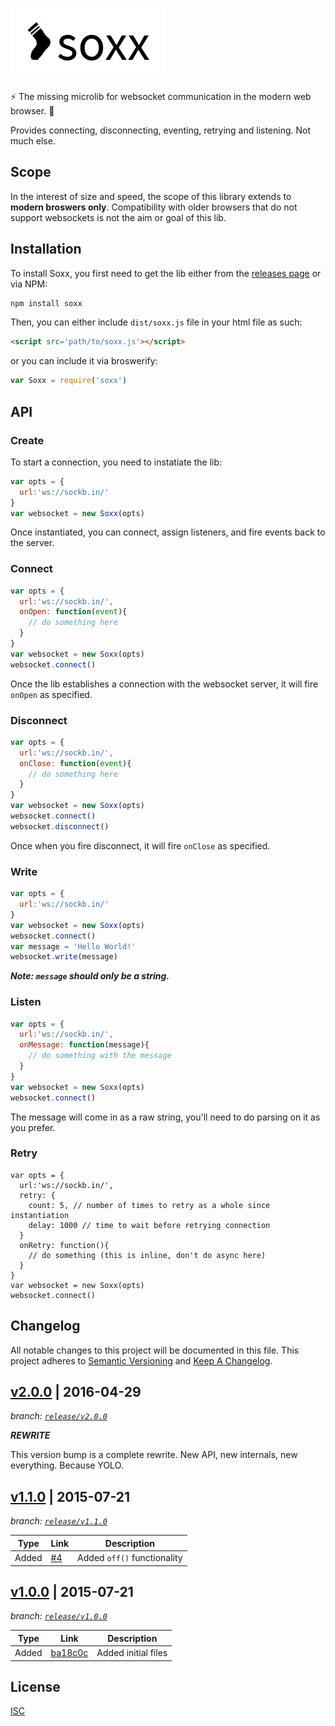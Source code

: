 # ![soxx](/soxx-title-padding.png)

:zap: The missing microlib for websocket communication in the modern web browser. :cake:

Provides connecting, disconnecting, eventing, retrying and listening. Not much else.

## Scope

In the interest of size and speed, the scope of this library extends to **modern broswers only**. Compatibility with older browsers that do not support websockets is not the aim or goal of this lib.

## Installation

To install Soxx, you first need to get the lib either from the [releases page](https://github.com/therebelrobot/soxx/releases) or via NPM:

```bash
npm install soxx
```

Then, you can either include `dist/soxx.js` file in your html file as such:

```html
<script src='path/to/soxx.js'></script>
```

or you can include it via broswerify:

```js
var Soxx = require('soxx')
```

## API

### Create

To start a connection, you need to instatiate the lib:

```js
var opts = {
  url:'ws://sockb.in/'
}
var websocket = new Soxx(opts)
```

Once instantiated, you can connect, assign listeners, and fire events back to the server.

### Connect

```js
var opts = {
  url:'ws://sockb.in/',
  onOpen: function(event){
    // do something here
  }
}
var websocket = new Soxx(opts)
websocket.connect()
```

Once the lib establishes a connection with the websocket server, it will fire `onOpen` as specified.

### Disconnect

```js
var opts = {
  url:'ws://sockb.in/',
  onClose: function(event){
    // do something here
  }
}
var websocket = new Soxx(opts)
websocket.connect()
websocket.disconnect()
```

Once when you fire disconnect, it will fire `onClose` as specified.

### Write

```js
var opts = {
  url:'ws://sockb.in/'
}
var websocket = new Soxx(opts)
websocket.connect()
var message = 'Hello World!'
websocket.write(message)
```

***Note: `message` should only be a string.***

### Listen

```js
var opts = {
  url:'ws://sockb.in/',
  onMessage: function(message){
    // do something with the message
  }
}
var websocket = new Soxx(opts)
websocket.connect()
```

The message will come in as a raw string, you'll need to do parsing on it as you prefer.

### Retry

```
var opts = {
  url:'ws://sockb.in/',
  retry: {
    count: 5, // number of times to retry as a whole since instantiation
    delay: 1000 // time to wait before retrying connection
  }
  onRetry: function(){
    // do something (this is inline, don't do async here)
  }
}
var websocket = new Soxx(opts)
websocket.connect()
```


## Changelog

All notable changes to this project will be documented in this file.
This project adheres to [Semantic Versioning](http://semver.org/) and [Keep A Changelog](http://keepachangelog.com/).


## [v2.0.0](https://github.com/therebelrobot/soxx/releases/v2.0.0) | 2016-04-29
*branch: [`release/v2.0.0`](https://github.com/therebelrobot/soxx/tree/release/v2.0.0)*

***REWRITE***

This version bump is a complete rewrite. New API, new internals, new everything. Because YOLO.


## [v1.1.0](https://github.com/therebelrobot/soxx/commit/67ff21410ab7d24194b6e70583ebd5a124f01d4c) | 2015-07-21
*branch: [`release/v1.1.0`](https://github.com/therebelrobot/soxx/tree/release/v1.1.0)*

| Type | Link | Description |
| ---- | ---- | ----------- |
| Added | [#4](https://github.com/therebelrobot/soxx/pull/4) | Added `off()` functionality |

## [v1.0.0](https://github.com/therebelrobot/soxx/commit/ba18c0c0dbf1dff7db920a458d6e2a2b1f59b801) | 2015-07-21
*branch: [`release/v1.0.0`](https://github.com/therebelrobot/soxx/tree/release/v1.0.0)*

| Type | Link | Description |
| ---- | ---- | ----------- |
| Added | [ba18c0c](https://github.com/therebelrobot/soxx/commit/ba18c0c0dbf1dff7db920a458d6e2a2b1f59b801) | Added initial files |


## License

[ISC](https://tldrlegal.com/license/-isc-license)

